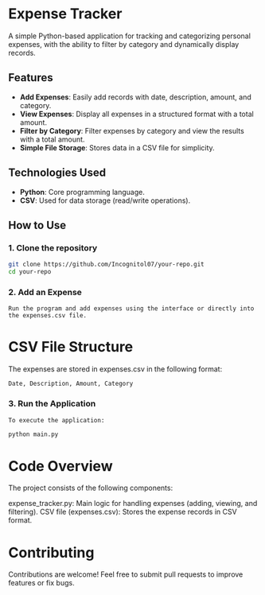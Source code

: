 # Expense Tracker

A simple Python-based application for tracking and categorizing personal expenses, with the ability to filter by category and dynamically display records.

## Features
- **Add Expenses**: Easily add records with date, description, amount, and category.
- **View Expenses**: Display all expenses in a structured format with a total amount.
- **Filter by Category**: Filter expenses by category and view the results with a total amount.
- **Simple File Storage**: Stores data in a CSV file for simplicity.

## Technologies Used
- **Python**: Core programming language.
- **CSV**: Used for data storage (read/write operations).

## How to Use
### 1. Clone the repository
   ```bash
   git clone https://github.com/Incognitol07/your-repo.git
   cd your-repo
   ```
### 2. Add an Expense
    Run the program and add expenses using the interface or directly into the expenses.csv file.



# CSV File Structure
The expenses are stored in expenses.csv in the following format:

```csv
Date, Description, Amount, Category
```

### 3. Run the Application
    To execute the application:

```bash
python main.py
```
# Code Overview
The project consists of the following components:

expense_tracker.py: Main logic for handling expenses (adding, viewing, and filtering).
CSV file (expenses.csv): Stores the expense records in CSV format.

# Contributing
Contributions are welcome! Feel free to submit pull requests to improve features or fix bugs.
